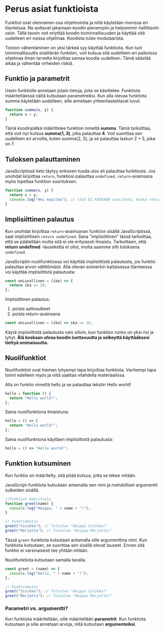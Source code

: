 # Perus asiat funktioista

Funktiot ovat olennainen osa ohjelmointia ja niitä käytetään monissa eri tilanteissa. Ne auttavat jakamaan koodin pienempiin ja helpommin hallittaviin osiin. Tällä tavoin voit eriyttää koodin toiminnallisuuden ja käyttää sitä uudelleen eri osissa ohjelmaa. Koodista tulee modulaarista.

Toiston vähentäminen on yksi tärkeä syy käyttää funktioita. Kun luot toiminnallisuutta sisältävän funktion, voit kutsua sitä uudelleen eri paikoissa ohjelmaa ilman tarvetta kirjoittaa samaa koodia uudelleen. Tämä säästää aikaa ja vähentää virheiden riskiä.

## Funktio ja parametrit

Usein funktiolle annetaan jotain tietoja, joita se käsittelee. Funktiota määriteltäessä näitä kutsutaan parametreiksi. Kun alla olevaa funktiota summa käytetään uudelleen, sille annetaan yhteenlaskettavat luvut.

```js
function summa(x, y) {
  return x + y;
}
```

Tämä koodinpätkä määrittelee funktion nimeltä **summa**.
Tämä tarkoittaa, että voit nyt kutsua **summa(1, 3)**, joka palauttaa **4**.
Voit suorittaa sen uudelleen eri arvoilla, kuten summa(2, 5), ja se palauttaa laskun 2 + 5, joka on 7.

## Tuloksen palauttaminen

JavaScriptissä tieto täytyy erikseen tuoda ulos eli palauttaa funktiosta. Jos unohdat kirjoittaa `return`, funktiosi palauttaa `undefined`.
`return`-avainsana myös lopettaa funktion suorituksen.

```js
function summa(x, y) {
  return x + y;
  console.log("Hei maailma"); // tätä EI KOSKAAN suoriteta, koska return on jo lopettanut funktion
}
```

## Implisiittinen palautus

Kun unohdat kirjoittaa `return`-avainsanan funktion sisällä JavaScriptissä, saat implisiittisen `return undefined`. Sana "implisiittinen" tässä tarkoittaa, että se päätellään mutta sitä ei ole erityisesti ilmaistu. Tarkoittaen, että **return undefined** -lauseketta ei ollut, mutta saamme silti tuloksena `undefined`.

JavaScriptin nuolifunktiossa voi käyttää implisiittistä palautusta, jos funktio palauttaa arvon välittömästi. Alla olevan esimerkin kaltaisessa tilanteessa voi käyttää implisiittistä palautusta:

```js
const onLuvallinen = (ika) => {
  return ika >= 18;
};
```

Implisiittinen palautus:

1. poista aaltosulkeet
2. poista return-avainsana

```js
const onLuvallinen = (ika) => ika >= 18;
```

Käytä implisiittistä palautusta vain silloin, kun funktion runko on yksi rivi ja lyhyt. **Älä koskaan uhraa koodin luettavuutta ja selkeyttä käyttääksesi tiettyä ominaisuutta.**

## Nuolifunktiot

Nuolifunktiot ovat hieman lyhyempi tapa kirjoittaa funktiota. Vanhempi tapa toimii edelleen myös ja niitä saattaa vilahdella materiaalissa.

Alla on funktio nimeltä hello ja se palauttaa tekstin Hello world!

```js
hello = function () {
  return "Hello world!";
};
```

Sama nuolifunktiona ilmaistuna:

```js
hello = () => {
  return "Hello world!";
};
```

Sama nuolifunktiona käyttäen implisiittistä palautusta:

```js
hello = () => "Hello world!";
```

## Funktion kutsuminen

Kun funktio on määritelty, sitä pitää kutsua, jotta se tekee mitään.

JavaScript-funktiota kutsutaan antamalla sen nimi ja mahdolliset argumentit sulkeiden sisällä.

```js
//Funktion määrittely
function greet(name) {
  console.log("Heippa, " + name + "!");
}

// Funktiokutsu
greet("Sinikka"); // Tulostaa "Heippa Sinikka!"
greet("Marjatta"); // Tulostaa "Heippa Marjatta!"
```

Tässä `greet`-funktiota kutsutaan antamalla sille argumenttina nimi. Kun funktiota kutsutaan, se suorittaa sen sisällä olevat lauseet. Ennen sitä funktio ei varsinaisesti tee yhtään mitään.

Nuolifunktiota kutsutaan samalla tavalla.

```js
const greet = (name) => {
  console.log("Hello, " + name + "!");
};

// Funktiokutsu
greet("Sinikka"); // Tulostaa "Heippa Sinikka!"
greet("Marjatta"); // Tulostaa "Heippa Marjatta!"
```

### Parametri vs. argumentti?

Kun funktiota määritellään, sille määritellään **parametrit**. Kun funktiota kutsutaan ja sille annetaan arvoja, niitä kutsutaan **argumenteiksi**.
